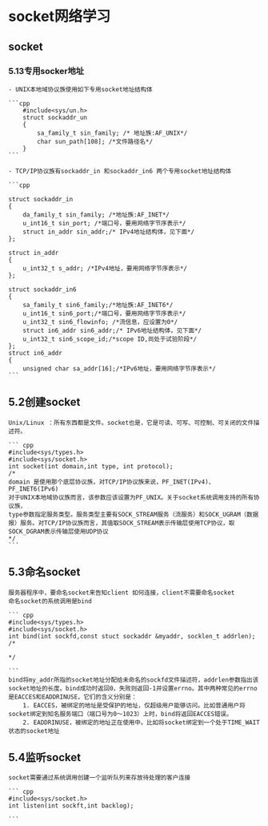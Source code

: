# socket网络学习

## socket

### 5.13专用socker地址

    - UNIX本地域协议族使用如下专用socket地址结构体

    ```cpp
        #include<sys/un.h>
        struct sockaddr_un
        {
            sa_family_t sin_family; /* 地址族:AF_UNIX*/
            char sun_path[108]; /*文件路径名*/ 
        }
    ```

    - TCP/IP协议族有sockaddr_in 和sockaddr_in6 两个专用socket地址结构体

    ```cpp

    struct sockaddr_in
    {
        da_family_t sin_family; /*地址族:AF_INET*/
        u_int16_t sin_port; /*端口号，要用网络字节序表示*/
        struct in_addr sin_addr;/* IPv4地址结构体，见下面*/
    };

    struct in_addr
    {
        u_int32_t s_addr; /*IPv4地址，要用网络字节序表示*/
    };

    struct sockaddr_in6
    {
        sa_family_t sin6_family;/*地址族:AF_INET6*/
        u_int16_t sin6_port;/*端口号，要用网络字节序表示*/
        u_int32_t sin6_flowinfo; /*流信息，应设置为0*/
        struct in6_addr sin6_addr;/* IPv6地址结构体，见下面*/
        u_int32_t sin6_scope_id;/*scope ID,尚处于试验阶段*/
    };
    struct in6_addr
    {
        unsigned char sa_addr[16];/*IPv6地址，要用网络字节序表示*/
    ```

## 5.2创建socket

    Unix/Linux ：所有东西都是文件。socket也是，它是可读、可写、可控制、可关闭的文件描述符。

    ``` cpp
    #include<sys/types.h>
    #include<sys/socket.h>
    int socket(int domain,int type, int protocol);
    /*
    domain 是使用那个底层协议族，对TCP/IP协议族来说，PF_INET(IPv4)、PF_INET6(IPv6)
    对于UNIX本地域协议族而言，该参数应该设置为PF_UNIX。关于socket系统调用支持的所有协议族，
    type参数指定服务类型。服务类型主要有SOCK_STREAM服务（流服务）和SOCK_UGRAM（数据报）服务。对TCP/IP协议族而言，其值取SOCK_STREAM表示传输层使用TCP协议，取SOCK_DGRAM表示传输层使用UDP协议
    */
    ```

## 5.3命名socket

    服务器程序中，要命名socket来告知client 如何连接，client不需要命名socket
    命名socket的系统调用是bind

    ``` cpp
    #include<sys/types.h>
    #include<sys/socket.h>
    int bind(int sockfd,const stuct sockaddr &myaddr, socklen_t addrlen);
    /*
   
    */

    ```
    bind将my_addr所指的socket地址分配给未命名的sockfd文件描述符，addrlen参数指出该socket地址的长度。bind成功时返回0，失败则返回-1并设置errno。其中两种常见的errno是EACCES和EADDRINUSE，它们的含义分别是：
        1. EACCES，被绑定的地址是受保护的地址，仅超级用户能够访问。比如普通用户将socket绑定到知名服务端口（端口号为0～1023）上时，bind将返回EACCES错误。
        2. EADDRINUSE，被绑定的地址正在使用中。比如将socket绑定到一个处于TIME_WAIT状态的socket地址

## 5.4监听socket

    socket需要通过系统调用创建一个监听队列来存放待处理的客户连接

    ``` cpp
    #include<sys/socket.h>
    int listen(int sockft,int backlog);
    
    ```

